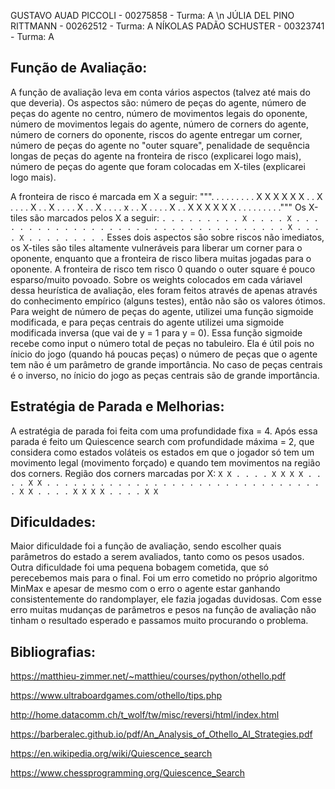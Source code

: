 GUSTAVO AUAD PICCOLI - 00275858 - Turma: A \n
JÚLIA DEL PINO RITTMANN - 00262512 - Turma: A 
NÍKOLAS PADÃO SCHUSTER - 00323741 - Turma: A

Função de Avaliação:
--------------------

A função de avaliação leva em conta vários aspectos (talvez até mais do que deveria). Os aspectos são: número de peças do agente, número de peças  do agente no centro, número de movimentos legais do oponente, número de movimentos legais do agente, número de corners do agente, número de corners do oponente, riscos do agente entregar um corner, número de peças do agente no "outer square", penalidade de sequência longas de peças do agente na fronteira de risco (explicarei logo mais), número de peças do agente que foram colocadas em X-tiles (explicarei logo mais).

A fronteira de risco é marcada em X a seguir: 
                                     """. . . . . . . .
                                      . X X X X X X .
                                      . X . . . . X .
                                      . X . . . . X .
                                      . X . . . . x .
                                      . X . . . . X .
                                      . X X X X X X .
                                      . . . . . . . ."""
Os X-tiles são marcados pelos X a seguir:
                                      ```. . . . . . . .
                                      . X . . . . X .
                                      . . . . . . . .
                                      . . . . . . . .
                                      . . . . . . . .
                                      . . . . . . . .
                                      . X . . . . X .
                                      . . . . . . . .```
Esses dois aspectos são sobre riscos não imediatos, os X-tiles são tiles altamente vulneráveis para liberar um corner para o oponente, enquanto que a fronteira de risco libera muitas jogadas para o oponente. A fronteira de risco tem risco 0 quando o outer square é pouco esparso/muito povoado.
Sobre os weights colocados em cada váriavel dessa heurística de avaliação, eles foram feitos através de apenas através do conhecimento empírico (alguns testes), então não são os valores ótimos. Para weight de número de peças do agente, utilizei uma função sigmoide modificada, e para peças centrais do agente utilizei uma sigmoide modificada inversa (que vai de y = 1 para y = 0). Essa função sigmoide recebe como input o número total de peças no tabuleiro. Ela é útil pois no ínicio do jogo (quando há poucas peças) o número de peças que o agente tem não é um parâmetro de grande importância. No caso de peças centrais é o inverso, no ínicio do jogo as peças centrais são de grande importância.

Estratégia de Parada e Melhorias:
---------------------------------

A estratégia de parada foi feita com uma profundidade fixa = 4. Após essa parada é feito um Quiescence search com profundidade máxima = 2, que considera como estados voláteis os estados em que o jogador só tem um movimento legal (movimento forçado) e quando tem movimentos na região dos corners.
Região dos corners marcadas por X: 
                                      ```X X . . . . X X
                                      X X . . . . X X
                                      . . . . . . . .
                                      . . . . . . . .
                                      . . . . . . . .
                                      . . . . . . . .
                                      X X . . . . X X
                                      X X . . . . X X```
                                      

Dificuldades:
-------------

Maior dificuldade foi a função de avaliação, sendo escolher quais parâmetros do estado a serem avaliados, tanto como os pesos usados.
Outra dificuldade foi uma pequena bobagem cometida, que só perecebemos mais para o final. Foi um erro cometido no próprio algoritmo MinMax e apesar de mesmo com o erro o agente estar ganhando consistentemente do randomplayer, ele fazia jogadas duvidosas. Com esse erro muitas mudanças de parâmetros e pesos na função de avaliação não tinham o resultado esperado e passamos muito procurando o problema.


Bibliografias:
--------------

https://matthieu-zimmer.net/~matthieu/courses/python/othello.pdf

https://www.ultraboardgames.com/othello/tips.php

http://home.datacomm.ch/t_wolf/tw/misc/reversi/html/index.html

https://barberalec.github.io/pdf/An_Analysis_of_Othello_AI_Strategies.pdf  

https://en.wikipedia.org/wiki/Quiescence_search

https://www.chessprogramming.org/Quiescence_Search
